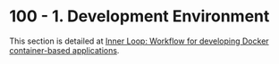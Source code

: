 # 100 - 1. Development Environment

This section is detailed at [Inner Loop: Workflow for developing Docker container-based applications](../../100/README.md).
